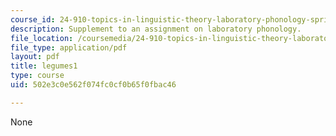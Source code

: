 ```yaml
---
course_id: 24-910-topics-in-linguistic-theory-laboratory-phonology-spring-2007
description: Supplement to an assignment on laboratory phonology.
file_location: /coursemedia/24-910-topics-in-linguistic-theory-laboratory-phonology-spring-2007/502e3c0e562f074fc0cf0b65f0fbac46_legumes1.pdf
file_type: application/pdf
layout: pdf
title: legumes1
type: course
uid: 502e3c0e562f074fc0cf0b65f0fbac46

---
```

None